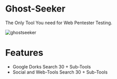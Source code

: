 # Ghost-Seeker
The Only Tool You need for Web Pentester Testing.

![ghostseeker](https://github.com/DeveloperRishi/Ghost-Seeker/assets/61234147/176c73eb-014a-4be0-ad99-344532d41a19)


# Features
<ul>
  <li>Google Dorks Search 30 + Sub-Tools</li>
  <li>Social and Web-Tools Search 30 + Sub-Tools</li>
</ul>
